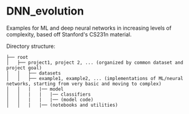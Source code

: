 # DNN_evolution
Examples for ML and deep neural networks in increasing levels of complexity, based off Stanford's CS231n material.

Directory structure:
```
├── root
│   ├── project1, project 2, ... (organized by common dataset and project goal)
│   │   ├── datasets
│   │   ├── example1, example2, ... (implementations of ML/neural networks, starting from very basic and moving to complex)
│   │   |   |── model
│   │   |   |   |── classifiers
│   │   |   |   |── (model code)
│   │   |   |── (notebooks and utilities)
```
